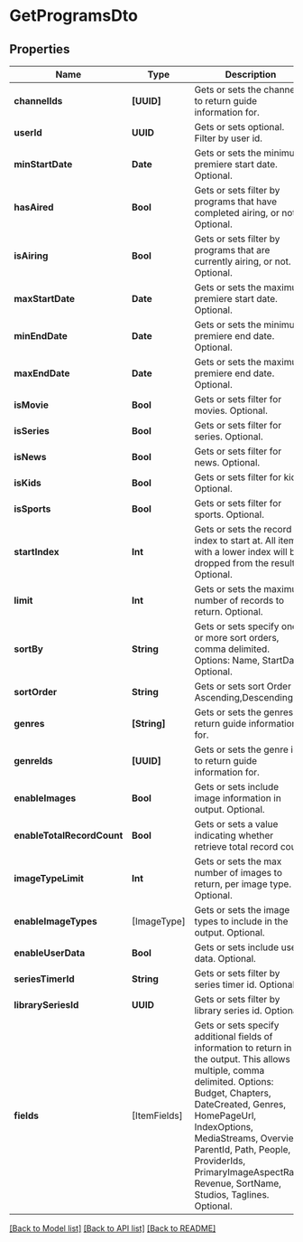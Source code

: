 # GetProgramsDto

## Properties
Name | Type | Description | Notes
------------ | ------------- | ------------- | -------------
**channelIds** | **[UUID]** | Gets or sets the channels to return guide information for. | [optional] 
**userId** | **UUID** | Gets or sets optional. Filter by user id. | [optional] 
**minStartDate** | **Date** | Gets or sets the minimum premiere start date.  Optional. | [optional] 
**hasAired** | **Bool** | Gets or sets filter by programs that have completed airing, or not.  Optional. | [optional] 
**isAiring** | **Bool** | Gets or sets filter by programs that are currently airing, or not.  Optional. | [optional] 
**maxStartDate** | **Date** | Gets or sets the maximum premiere start date.  Optional. | [optional] 
**minEndDate** | **Date** | Gets or sets the minimum premiere end date.  Optional. | [optional] 
**maxEndDate** | **Date** | Gets or sets the maximum premiere end date.  Optional. | [optional] 
**isMovie** | **Bool** | Gets or sets filter for movies.  Optional. | [optional] 
**isSeries** | **Bool** | Gets or sets filter for series.  Optional. | [optional] 
**isNews** | **Bool** | Gets or sets filter for news.  Optional. | [optional] 
**isKids** | **Bool** | Gets or sets filter for kids.  Optional. | [optional] 
**isSports** | **Bool** | Gets or sets filter for sports.  Optional. | [optional] 
**startIndex** | **Int** | Gets or sets the record index to start at. All items with a lower index will be dropped from the results.  Optional. | [optional] 
**limit** | **Int** | Gets or sets the maximum number of records to return.  Optional. | [optional] 
**sortBy** | **String** | Gets or sets specify one or more sort orders, comma delimited. Options: Name, StartDate.  Optional. | [optional] 
**sortOrder** | **String** | Gets or sets sort Order - Ascending,Descending. | [optional] 
**genres** | **[String]** | Gets or sets the genres to return guide information for. | [optional] 
**genreIds** | **[UUID]** | Gets or sets the genre ids to return guide information for. | [optional] 
**enableImages** | **Bool** | Gets or sets include image information in output.  Optional. | [optional] 
**enableTotalRecordCount** | **Bool** | Gets or sets a value indicating whether retrieve total record count. | [optional] 
**imageTypeLimit** | **Int** | Gets or sets the max number of images to return, per image type.  Optional. | [optional] 
**enableImageTypes** | [ImageType] | Gets or sets the image types to include in the output.  Optional. | [optional] 
**enableUserData** | **Bool** | Gets or sets include user data.  Optional. | [optional] 
**seriesTimerId** | **String** | Gets or sets filter by series timer id.  Optional. | [optional] 
**librarySeriesId** | **UUID** | Gets or sets filter by library series id.  Optional. | [optional] 
**fields** | [ItemFields] | Gets or sets specify additional fields of information to return in the output. This allows multiple, comma delimited. Options: Budget, Chapters, DateCreated, Genres, HomePageUrl, IndexOptions, MediaStreams, Overview, ParentId, Path, People, ProviderIds, PrimaryImageAspectRatio, Revenue, SortName, Studios, Taglines.  Optional. | [optional] 

[[Back to Model list]](../README.md#documentation-for-models) [[Back to API list]](../README.md#documentation-for-api-endpoints) [[Back to README]](../README.md)


